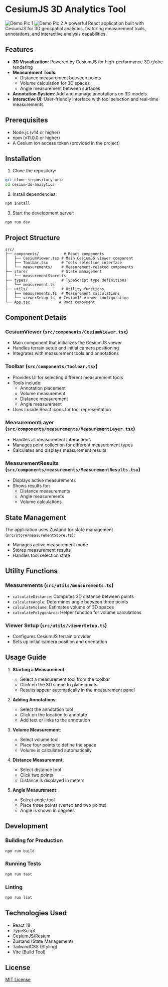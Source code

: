 # CesiumJS 3D Analytics Tool
![Demo Pic 1](public/demopic1.png)
![Demo Pic 2](public/demopic2.png)
A powerful React application built with CesiumJS for 3D geospatial analytics, featuring measurement tools, annotations, and interactive analysis capabilities.

## Features

- **3D Visualization**: Powered by CesiumJS for high-performance 3D globe rendering
- **Measurement Tools**:
  - Distance measurement between points
  - Volume calculation for 3D spaces
  - Angle measurement between surfaces
- **Annotation System**: Add and manage annotations on 3D models
- **Interactive UI**: User-friendly interface with tool selection and real-time measurements

## Prerequisites

- Node.js (v14 or higher)
- npm (v11.0.0 or higher)
- A Cesium ion access token (provided in the project)

## Installation

1. Clone the repository:
```bash
git clone <repository-url>
cd cesium-3d-analytics
```

2. Install dependencies:
```bash
npm install
```

3. Start the development server:
```bash
npm run dev
```

## Project Structure

```
src/
├── components/           # React components
│   ├── CesiumViewer.tsx # Main CesiumJS viewer component
│   ├── Toolbar.tsx      # Tools selection interface
│   └── measurements/    # Measurement-related components
├── store/               # State management
│   └── measurementStore.ts
├── types/               # TypeScript type definitions
│   └── measurement.ts
├── utils/               # Utility functions
│   ├── measurements.ts  # Measurement calculations
│   └── viewerSetup.ts  # CesiumJS viewer configuration
└── App.tsx             # Root component
```

## Component Details

### CesiumViewer (`src/components/CesiumViewer.tsx`)
- Main component that initializes the CesiumJS viewer
- Handles terrain setup and initial camera positioning
- Integrates with measurement tools and annotations

### Toolbar (`src/components/Toolbar.tsx`)
- Provides UI for selecting different measurement tools
- Tools include:
  - Annotation placement
  - Volume measurement
  - Distance measurement
  - Angle measurement
- Uses Lucide React icons for tool representation

### MeasurementLayer (`src/components/measurements/MeasurementLayer.tsx`)
- Handles all measurement interactions
- Manages point collection for different measurement types
- Calculates and displays measurement results

### MeasurementResults (`src/components/measurements/MeasurementResults.tsx`)
- Displays active measurements
- Shows results for:
  - Distance measurements
  - Angle measurements
  - Volume calculations

## State Management

The application uses Zustand for state management (`src/store/measurementStore.ts`):
- Manages active measurement mode
- Stores measurement results
- Handles tool selection state

## Utility Functions

### Measurements (`src/utils/measurements.ts`)
- `calculateDistance`: Computes 3D distance between points
- `calculateAngle`: Determines angle between three points
- `calculateVolume`: Estimates volume of 3D spaces
- `calculatePolygonArea`: Helper function for volume calculations

### Viewer Setup (`src/utils/viewerSetup.ts`)
- Configures CesiumJS terrain provider
- Sets up initial camera position and orientation

## Usage Guide

1. **Starting a Measurement**:
   - Select a measurement tool from the toolbar
   - Click on the 3D scene to place points
   - Results appear automatically in the measurement panel

2. **Adding Annotations**:
   - Select the annotation tool
   - Click on the location to annotate
   - Add text or links to the annotation

3. **Volume Measurement**:
   - Select volume tool
   - Place four points to define the space
   - Volume is calculated automatically

4. **Distance Measurement**:
   - Select distance tool
   - Click two points
   - Distance is displayed in meters

5. **Angle Measurement**:
   - Select angle tool
   - Place three points (vertex and two points)
   - Angle is shown in degrees

## Development

### Building for Production
```bash
npm run build
```

### Running Tests
```bash
npm run test
```

### Linting
```bash
npm run lint
```

## Technologies Used

- React 18
- TypeScript
- CesiumJS/Resium
- Zustand (State Management)
- TailwindCSS (Styling)
- Vite (Build Tool)

## License

[MIT License](LICENSE)

